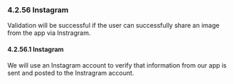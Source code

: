 ### 4.2.56 Instagram
Validation will be successful if the user can successfully share an image from the app via Instragram.


#### 4.2.56.1 Instagram
We will use an Instagram account to verify that information from our app is sent and posted to the Instragram account.


